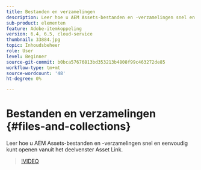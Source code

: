 ```yaml
---
title: Bestanden en verzamelingen
description: Leer hoe u AEM Assets-bestanden en -verzamelingen snel en eenvoudig kunt openen vanuit het deelvenster Asset Link.
sub-product: elementen
feature: Adobe-itemkoppeling
version: 6.4, 6.5, cloud-service
thumbnail: 33884.jpg
topic: Inhoudsbeheer
role: User
level: Beginner
source-git-commit: b0bca57676813bd353213b4808f99c463272de85
workflow-type: tm+mt
source-wordcount: '48'
ht-degree: 0%

---
```



# Bestanden en verzamelingen {#files-and-collections}

Leer hoe u AEM Assets-bestanden en -verzamelingen snel en eenvoudig kunt openen vanuit het deelvenster Asset Link.

>[!VIDEO](https://video.tv.adobe.com/v/33884/?quality=12)